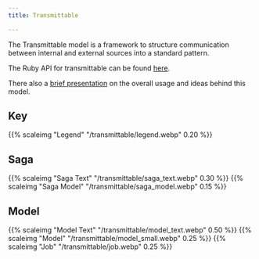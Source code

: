 ```yaml
---
title: Transmittable

---
```


The Transmittable model is a framework to structure communication between internal and external sources into a standard pattern.

The Ruby API for transmittable can be found [here](../../doc/AcaEntities/Protocols/Transmittable.html).

There also a [brief presentation](https://drive.google.com/file/d/1AhThVHR3Wo3WkrvDhSepTMT-lj-CTlAw/view) on the overall usage and ideas behind this model.

## Key

{{% scaleimg "Legend" "/transmittable/legend.webp" 0.20 %}}

## Saga

{{% scaleimg "Saga Text" "/transmittable/saga_text.webp" 0.30 %}}
{{% scaleimg "Saga Model" "/transmittable/saga_model.webp" 0.15 %}}

## Model

{{% scaleimg "Model Text" "/transmittable/model_text.webp" 0.50 %}}
{{% scaleimg "Model" "/transmittable/model_small.webp" 0.25 %}}
{{% scaleimg "Job" "/transmittable/job.webp" 0.25 %}}
